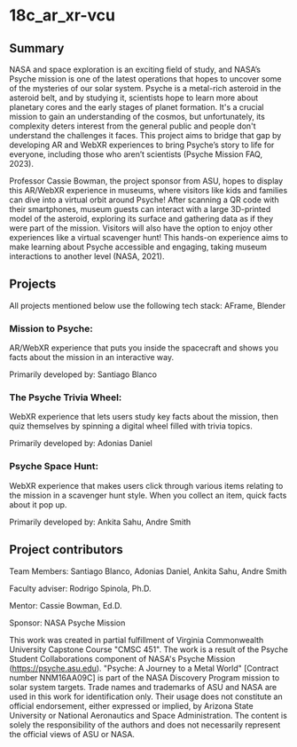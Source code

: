 # 18c_ar_xr-vcu

## Summary

NASA and space exploration is an exciting field of study, and NASA’s Psyche mission is one of the latest operations that hopes to uncover some of the mysteries of our solar system. Psyche is a metal-rich asteroid in the asteroid belt, and by studying it, scientists hope to learn more about planetary cores and the early stages of planet formation. It's a crucial mission to gain an understanding of the cosmos, but unfortunately, its complexity deters interest from the general public and people don't understand the challenges it faces. This project aims to bridge that gap by developing AR and WebXR experiences to bring Psyche’s story to life for everyone, including those who aren’t scientists (Psyche Mission FAQ, 2023).

Professor Cassie Bowman, the project sponsor from ASU, hopes to display this AR/WebXR experience in museums, where visitors like kids and families can dive into a virtual orbit around Psyche! After scanning a QR code with their smartphones, museum guests can interact with a large 3D-printed model of the asteroid, exploring its surface and gathering data as if they were part of the mission. Visitors will also have the option to enjoy other experiences like a virtual scavenger hunt! This hands-on experience aims to make learning about Psyche accessible and engaging, taking museum interactions to another level (NASA, 2021).


## Projects

All projects mentioned below use the following tech stack: AFrame, Blender

### Mission to Psyche: 
AR/WebXR experience that puts you inside the spacecraft and shows you facts about the mission in an interactive way.

Primarily developed by: Santiago Blanco

### The Psyche Trivia Wheel:
WebXR experience that lets users study key facts about the mission, then quiz themselves by spinning a digital wheel filled with trivia topics.

Primarily developed by: Adonias Daniel

### Psyche Space Hunt:
WebXR experience that makes users click through various items relating to the mission in a scavenger hunt style. When you collect an item, quick facts about it pop up.

Primarily developed by: Ankita Sahu, Andre Smith

## Project contributors

Team Members: Santiago Blanco, Adonias Daniel, Ankita Sahu, Andre Smith

Faculty adviser: Rodrigo Spinola, Ph.D.

Mentor: Cassie Bowman, Ed.D.

Sponsor: NASA Psyche Mission

This work was created in partial fulfillment of Virginia Commonwealth University Capstone Course "CMSC 451". The work is a result of the Psyche Student Collaborations component of NASA's Psyche Mission (https://psyche.asu.edu). "Psyche: A Journey to a Metal World" [Contract number NNM16AA09C] is part of the NASA Discovery Program mission to solar system targets. Trade names and trademarks of ASU and NASA are used in this work for identification only. Their usage does not constitute an official endorsement, either expressed or implied, by Arizona State University or National Aeronautics and Space Administration. The content is solely the responsibility of the authors and does not necessarily represent the official views of ASU or NASA.